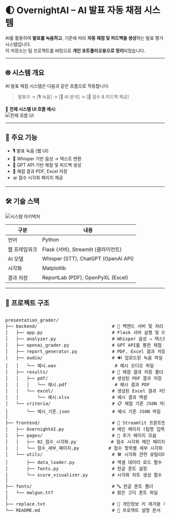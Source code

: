 # 🌓 OvernightAI – AI 발표 자동 채점 시스템

AI를 활용하여 **발표를 녹음하고**, 기준에 따라 **자동 채점 및 피드백을 생성**하는 발표 평가 시스템입니다.  
이 저장소는 팀 프로젝트를 바탕으로 **개인 포트폴리오용으로 정리**되었습니다.

---
## 🌐 시스템 개요

AI 발표 채점 시스템은 다음과 같은 흐름으로 작동합니다:

> 발표자 → [🎙 녹음] → [🧠 AI 분석] → [📄 점수 & 피드백 제공]

📌 **전체 시스템 UI 흐름 예시:**  
![전체 흐름 UI](frontend/image/ui_overview.jpg)  <!-- ← 이미지 파일 직접 연결 -->

---

## 🚀 주요 기능

- 🎙 발표 녹음 (웹 UI)
- 🔁 Whisper 기반 음성 → 텍스트 변환
- 🧠 GPT API 기반 채점 및 피드백 생성
- 📄 채점 결과 PDF, Excel 저장
- 📊 점수 시각화 페이지 제공


--- 

## 🛠 기술 스택

![시스템 아키텍처](frontend/image/system_architecture.jpg)  <!-- 이 이미지가 지금 네가 업로드한 파일이야 -->

| 구분       | 내용 |
|------------|------|
| 언어       | Python |
| 웹 프레임워크 | Flask (서버), Streamlit (클라이언트) |
| AI 모델    | Whisper (STT), ChatGPT (OpenAI API) |
| 시각화     | Matplotlib |
| 결과 저장  | ReportLab (PDF), OpenPyXL (Excel) |

---



## 📁 프로젝트 구조

<pre>

presentation_grader/
├── backend/                            # 🎯 백엔드 서버 및 처리 로직
│   ├── app.py                          # Flask 서버 실행 및 라우팅
│   ├── analyzer.py                     # Whisper 음성 → 텍스트 변환
│   ├── openai_grader.py                # GPT API를 통한 채점 로직
│   ├── report_generator.py             # PDF, Excel 결과 저장 처리
│   ├── audio/                          # 🔊 업로드된 녹음 파일 저장 폴더
│   │   └── 예시.wav                      # 예시 오디오 파일
│   ├── results/                        # 📁 채점 결과 저장 폴더
│   │   ├── pdf/                        # 생성된 PDF 결과 저장
│   │   │   └── 예시.pdf                  # 예시 결과 PDF
│   │   └── excel/                      # 생성된 Excel 결과 저장
│   │       └── 예시.xlsx                # 예시 결과 엑셀
│   └── criteria/                       # 📋 채점 기준 JSON 저장 폴더
│       └── 예시_기준.json                # 예시 기준 JSON 파일
│
├── frontend/                           # 🎨 Streamlit 프론트엔드 앱
│   ├── OvernightAI.py                  # 메인 페이지 (팀명 입력, 녹음, 채점)
│   ├── pages/                          # 📄 추가 페이지 모음
│   │   ├── 02_점수_시각화.py             # 점수 시각화 메인 페이지
│   │   └── 점수_세부_페이지.py           # 점수 항목별 세부 시각화
│   └── utils/                          # 🛠️ 시각화 관련 유틸리티 모음
│       ├── data_loader.py              # 엑셀 데이터 로드 함수
│       ├── fonts.py                    # 한글 폰트 설정
│       └── score_visualizer.py         # 시각화 차트 생성 함수
│
├── fonts/                              # 🔤 한글 폰트 폴더
│   └── malgun.ttf                      # 맑은 고딕 폰트 파일
│
├── replace.txt                         # 🧼 개인정보 키 제거용 치환 텍스트 파일 (옵션)
└── README.md                           # 📘 프로젝트 설명 문서

</pre>

